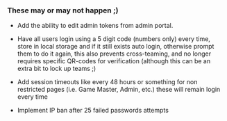 ### These may or may not happen ;)

- Add the ability to edit admin tokens from admin portal.

- Have all users login using a 5 digit code (numbers only) every time, store in local storage and if it still exists auto login, otherwise prompt them to do it again, this also prevents cross-teaming, and no longer requires specific QR-codes for verification (although this can be an extra bit to lock up teams ;)

- Add session timeouts like every 48 hours or something for non restricted pages (i.e. Game Master, Admin, etc.) these will remain login every time

- Implement IP ban after 25 failed passwords attempts